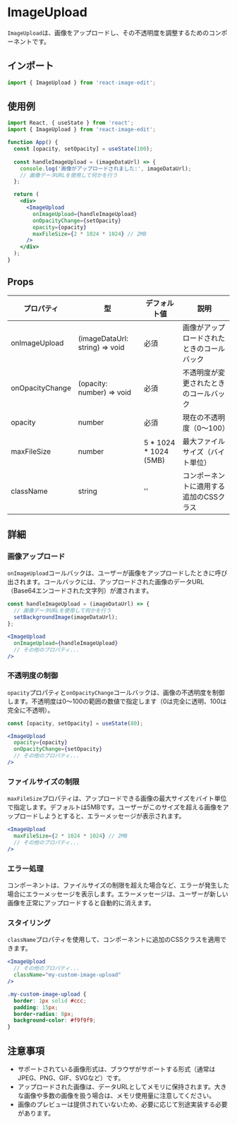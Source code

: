 # ImageUpload

`ImageUpload`は、画像をアップロードし、その不透明度を調整するためのコンポーネントです。

## インポート

```jsx
import { ImageUpload } from 'react-image-edit';
```

## 使用例

```jsx
import React, { useState } from 'react';
import { ImageUpload } from 'react-image-edit';

function App() {
  const [opacity, setOpacity] = useState(100);
  
  const handleImageUpload = (imageDataUrl) => {
    console.log('画像がアップロードされました:', imageDataUrl);
    // 画像データURLを使用して何かを行う
  };

  return (
    <div>
      <ImageUpload
        onImageUpload={handleImageUpload}
        onOpacityChange={setOpacity}
        opacity={opacity}
        maxFileSize={2 * 1024 * 1024} // 2MB
      />
    </div>
  );
}
```

## Props

| プロパティ | 型 | デフォルト値 | 説明 |
|------------|------|---------|-------------|
| onImageUpload | (imageDataUrl: string) => void | 必須 | 画像がアップロードされたときのコールバック |
| onOpacityChange | (opacity: number) => void | 必須 | 不透明度が変更されたときのコールバック |
| opacity | number | 必須 | 現在の不透明度（0〜100） |
| maxFileSize | number | 5 * 1024 * 1024 (5MB) | 最大ファイルサイズ（バイト単位） |
| className | string | '' | コンポーネントに適用する追加のCSSクラス |

## 詳細

### 画像アップロード

`onImageUpload`コールバックは、ユーザーが画像をアップロードしたときに呼び出されます。コールバックには、アップロードされた画像のデータURL（Base64エンコードされた文字列）が渡されます。

```jsx
const handleImageUpload = (imageDataUrl) => {
  // 画像データURLを使用して何かを行う
  setBackgroundImage(imageDataUrl);
};

<ImageUpload
  onImageUpload={handleImageUpload}
  // その他のプロパティ...
/>
```

### 不透明度の制御

`opacity`プロパティと`onOpacityChange`コールバックは、画像の不透明度を制御します。不透明度は0〜100の範囲の数値で指定します（0は完全に透明、100は完全に不透明）。

```jsx
const [opacity, setOpacity] = useState(80);

<ImageUpload
  opacity={opacity}
  onOpacityChange={setOpacity}
  // その他のプロパティ...
/>
```

### ファイルサイズの制限

`maxFileSize`プロパティは、アップロードできる画像の最大サイズをバイト単位で指定します。デフォルトは5MBです。ユーザーがこのサイズを超える画像をアップロードしようとすると、エラーメッセージが表示されます。

```jsx
<ImageUpload
  maxFileSize={2 * 1024 * 1024} // 2MB
  // その他のプロパティ...
/>
```

### エラー処理

コンポーネントは、ファイルサイズの制限を超えた場合など、エラーが発生した場合にエラーメッセージを表示します。エラーメッセージは、ユーザーが新しい画像を正常にアップロードすると自動的に消えます。

### スタイリング

`className`プロパティを使用して、コンポーネントに追加のCSSクラスを適用できます。

```jsx
<ImageUpload
  // その他のプロパティ...
  className="my-custom-image-upload"
/>
```

```css
.my-custom-image-upload {
  border: 1px solid #ccc;
  padding: 15px;
  border-radius: 8px;
  background-color: #f9f9f9;
}
```

## 注意事項

- サポートされている画像形式は、ブラウザがサポートする形式（通常はJPEG、PNG、GIF、SVGなど）です。
- アップロードされた画像は、データURLとしてメモリに保持されます。大きな画像や多数の画像を扱う場合は、メモリ使用量に注意してください。
- 画像のプレビューは提供されていないため、必要に応じて別途実装する必要があります。